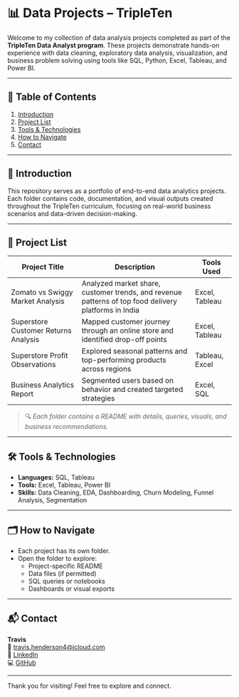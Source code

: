 # 📊 Data Projects – TripleTen

Welcome to my collection of data analysis projects completed as part of the **TripleTen Data Analyst program**. These projects demonstrate hands-on experience with data cleaning, exploratory data analysis, visualization, and business problem solving using tools like SQL, Python, Excel, Tableau, and Power BI.

---

## 📁 Table of Contents

1. [Introduction](#introduction)
2. [Project List](#project-list)
3. [Tools & Technologies](#tools--technologies)
4. [How to Navigate](#how-to-navigate)
5. [Contact](#contact)

---

## 🧾 Introduction

This repository serves as a portfolio of end-to-end data analytics projects. Each folder contains code, documentation, and visual outputs created throughout the TripleTen curriculum, focusing on real-world business scenarios and data-driven decision-making.

---

## 📂 Project List

| Project Title                          | Description                                                                 | Tools Used             |
|----------------------------------------|-----------------------------------------------------------------------------|------------------------|
| Zomato vs Swiggy Market Analysis       | Analyzed market share, customer trends, and revenue patterns of top food delivery platforms in India | Excel, Tableau           |
| Superstore Customer Returns Analysis           | Mapped customer journey through an online store and identified drop-off points | Excel, Tableau         |
| Superstore Profit Observations       | Explored seasonal patterns and top-performing products across regions       | Tableau, Excel          |
| Business Analytics Report   | Segmented users based on behavior and created targeted strategies           |Excel, SQL |

> 🔍 *Each folder contains a README with details, queries, visuals, and business recommendations.*

---

## 🛠️ Tools & Technologies

- **Languages:** SQL, Tableau
- **Tools:** Excel, Tableau, Power BI
- **Skills:** Data Cleaning, EDA, Dashboarding, Churn Modeling, Funnel Analysis, Segmentation

---

## 🗂️ How to Navigate

- Each project has its own folder.
- Open the folder to explore:
  - Project-specific README
  - Data files (if permitted)
  - SQL queries or notebooks
  - Dashboards or visual exports

---

## 📬 Contact

**Travis**  
📧 travis.henderson4@icloud.com  
🔗 [LinkedIn](https://www.linkedin.com/in/travishenderson4)  
💻 [GitHub](https://github.com/thender1408)

---

Thank you for visiting! Feel free to explore and connect.
